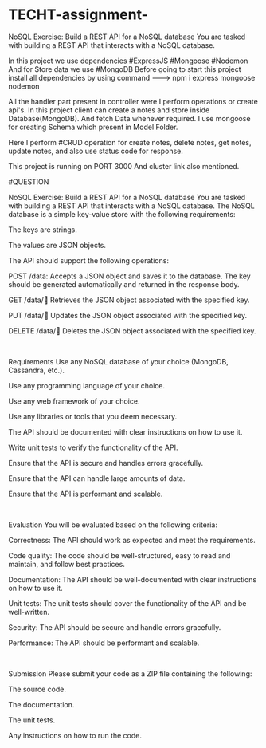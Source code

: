 # TECHT-assignment-
NoSQL
Exercise: Build a REST API for a NoSQL database
You are tasked with building a REST API that interacts with a NoSQL database.

In this project we use dependencies  #ExpressJS  #Mongoose  #Nodemon And for
Store data we use   #MongoDB
Before going to start this project install all dependencies by using 
command  ---> npm i express mongoose nodemon


All the handler part present in controller were I perform operations or create api's.
In this project client can create a notes and store inside Database(MongoDB). And fetch
Data whenever required. I use mongoose for creating Schema which present in Model Folder.

Here I perform #CRUD operation for create notes, delete notes, get notes, update notes, and also use status code for response.

This project is running on PORT 3000 And cluster link also mentioned.


#QUESTION

NoSQL
Exercise: Build a REST API for a NoSQL database
You are tasked with building a REST API that interacts with a NoSQL database. The NoSQL database is a simple key-value store with the following requirements:

The keys are strings.

The values are JSON objects.

The API should support the following operations:

POST /data: Accepts a JSON object and saves it to the database. The key should be generated automatically and returned in the response body.

GET /data/:key: Retrieves the JSON object associated with the specified key.

PUT /data/:key: Updates the JSON object associated with the specified key.

DELETE /data/:key: Deletes the JSON object associated with the specified key.

​

Requirements
Use any NoSQL database of your choice (MongoDB, Cassandra, etc.).

Use any programming language of your choice.

Use any web framework of your choice.

Use any libraries or tools that you deem necessary.

The API should be documented with clear instructions on how to use it.

Write unit tests to verify the functionality of the API.

Ensure that the API is secure and handles errors gracefully.

Ensure that the API can handle large amounts of data.

Ensure that the API is performant and scalable.

​

Evaluation
You will be evaluated based on the following criteria:

Correctness: The API should work as expected and meet the requirements.

Code quality: The code should be well-structured, easy to read and maintain, and follow best practices.

Documentation: The API should be well-documented with clear instructions on how to use it.

Unit tests: The unit tests should cover the functionality of the API and be well-written.

Security: The API should be secure and handle errors gracefully.

Performance: The API should be performant and scalable.

​

Submission
Please submit your code as a ZIP file containing the following:

The source code.

The documentation.

The unit tests.

Any instructions on how to run the code.